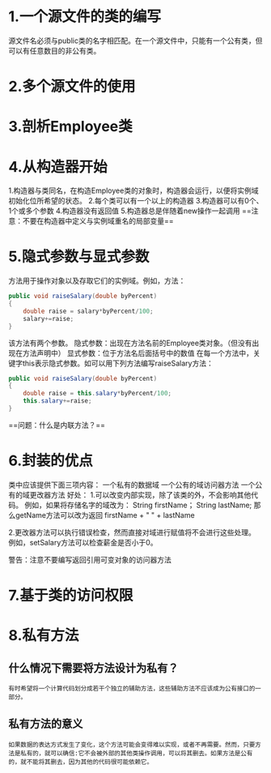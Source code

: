 # 1.一个源文件的类的编写
源文件名必须与public类的名字相匹配。在一个源文件中，只能有一个公有类，但可以有任意数目的非公有类。


# 2.多个源文件的使用



# 3.剖析Employee类




# 4.从构造器开始
1.构造器与类同名，在构造Employee类的对象时，构造器会运行，以便将实例域初始化位所希望的状态。
2.每个类可以有一个以上的构造器
3.构造器可以有0个、1个或多个参数
4.构造器没有返回值
5.构造器总是伴随着new操作一起调用
==注意：不要在构造器中定义与实例域重名的局部变量==

# 5.隐式参数与显式参数
方法用于操作对象以及存取它们的实例域。例如，方法：
```java
public void raiseSalary(double byPercent)
{   
    double raise = salary*byPercent/100;
    salary+=raise;
}
```
该方法有两个参数。
隐式参数：出现在方法名前的Employee类对象。（但没有出现在方法声明中）
显式参数：位于方法名后面括号中的数值
在每一个方法中，关键字this表示隐式参数。如可以用下列方法编写raiseSalary方法：
```java
public void raiseSalary(double byPercent)
{
    double raise = this.salary*byPercent/100;
    this.salary+=raise;
}
```

==问题：什么是内联方法？==


# 6.封装的优点
类中应该提供下面三项内容：
一个私有的数据域
一个公有的域访问器方法
一个公有的域更改器方法
好处：
1.可以改变内部实现，除了该类的外，不会影响其他代码。
    例如，如果将存储名字的域改为：
    String firstName；
    String lastName;
    那么getName方法可以改为返回
    firstName + " " + lastName

2.更改器方法可以执行错误检查，然而直接对域进行赋值将不会进行这些处理。
    例如，setSalary方法可以检查薪金是否小于0。

警告：注意不要编写返回引用可变对象的访问器方法

# 7.基于类的访问权限



# 8.私有方法
## 什么情况下需要将方法设计为私有？
    有时希望将一个计算代码划分成若干个独立的辅助方法，这些辅助方法不应该成为公有接口的一部分。

## 私有方法的意义
    如果数据的表达方式发生了变化，这个方法可能会变得难以实现，或者不再需要。然而，只要方法是私有的，就可以确信:它不会被外部的其他类操作调用，可以将其删去。如果方法是公有的，就不能将其删去，因为其他的代码很可能依赖它。
